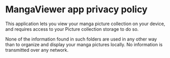 # MangaViewer app privacy policy


This application lets you view your manga picture collection on your device, and requires access to your Picture collection storage to do so.

None of the information found in such folders are used in any other way than to organize and display your manga pictures locally.
No information is transmitted over any network.
